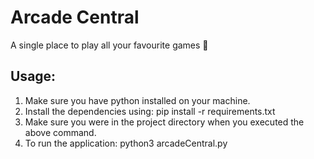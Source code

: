 # Arcade Central

A single place to play all your favourite games :game_die:

## Usage:
1. Make sure you have python installed on your machine.
2. Install the dependencies using: pip install -r requirements.txt
3. Make sure you were in the project directory when you executed the above command.
4. To run the application: python3 arcadeCentral.py